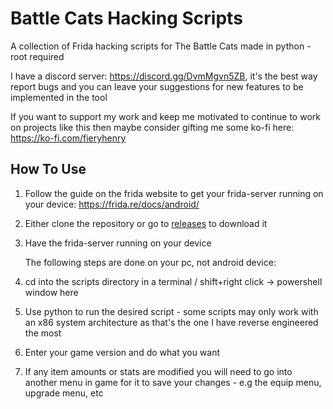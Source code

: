 # Battle Cats Hacking Scripts

A collection of Frida hacking scripts for The Battle Cats made in python - root required

I have a discord server: https://discord.gg/DvmMgvn5ZB, it's the best way report bugs and you can leave your suggestions for new features to be implemented in the tool

If you want to support my work and keep me motivated to 
continue to work on projects like this then maybe consider gifting me some 
ko-fi here: https://ko-fi.com/fieryhenry

## How To Use

1. Follow the guide on the frida website to get your frida-server running on your device: https://frida.re/docs/android/

2. Either clone the repository or go to [releases](https://github.com/fieryhenry/Battle-Cats-Hacking-Scripts/releases) to download it

3. Have the frida-server running on your device
   
   The following steps are done on your pc, not android device:

4. cd into the scripts directory in a terminal / shift+right click -> powershell window here

5. Use python to run the desired script - some scripts may only work with an x86 system architecture as that's the one I have reverse engineered the most

6. Enter your game version and do what you want

7. If any item amounts or stats are modified you will need to go into another menu in game for it to save your changes - e.g the equip menu, upgrade menu, etc


